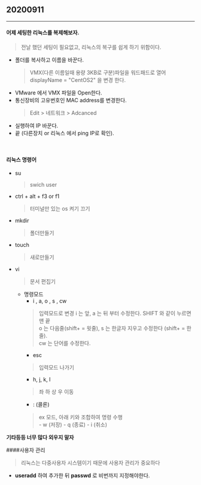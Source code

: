 ## 20200911
---

#### 어제 세팅한 리눅스를 복제해보자.
 > 전날 했던 세팅이 필요없고, 리눅스의 복구를 쉽게 하기 위함이다.   
- 폴더를 복사하고 이름을 바꾼다.
    > VMX(다른 이름일때 용량 3KB로 구분)파일을 워드패드로 열어 displayName = "CentOS2" 을 변경 한다.
- VMware 에서 VMX 파일을 Open한다. 
- 통신장비의 고유번호인 MAC address를 변경한다.
    > Edit > 네트워크 > Adcanced
- 실행하여 IP 바꾼다.
- 끝 (다른장치 or 리눅스 에서 ping IP로 확인).   
</BR>

#### 리눅스 명령어

-  su
    > swich user
- ctrl + alt + f3 or f1
    > 터미널만 있는 os 켜기 끄기
- mkdir
    > 폴더만들기
- touch
    > 새로만들기
- vi
    > 문서 편집기
    - 명령모드
        - i , a, o , s , cw
        > 입력모드로 변경
        i 는 앞, a 는 뒤 부터 수정한다. SHIFT 와 같이 누르면 맨 끝   
        o 는 다음줄(shift+ = 윗줄), s 는 한글자 지우고 수정한다 (shift+ = 한줄).   
        cw 는 단어를 수정한다.  
        - esc
        > 입력모드 나가기
        - h, j, k, l
        > 좌 하 상 우 이동
        - : (콜론)
        > ex 모드, 아래 키와 조합하여 명령 수행   
            - w (저장)
            - q (종료)
            - i (취소)

__기타등등 너무 많다 외우지 말자__           

####사용자 관리
> 리눅스는 다중사용자 시스템이기 때문에 사용자 관리가 중요하다
- __useradd__ 하여 추가한 뒤 __passwd__ 로 비번까지 지정해야한다.
